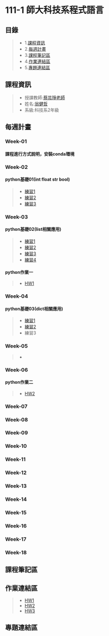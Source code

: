 # 111-1 師大科技系程式語言
## 目錄
> * 1.[課程資訊](https://github.com/Robbish1106/PL#%E8%AA%B2%E7%A8%8B%E8%B3%87%E8%A8%8A)
> * 2.[每週計畫](https://github.com/Robbish1106/PL#%E6%AF%8F%E9%80%B1%E8%A8%88%E7%95%AB)
> * 3.[課程筆記區](https://github.com/Robbish1106/PL#%E8%AA%B2%E7%A8%8B%E7%AD%86%E8%A8%98%E5%8D%80)
> * 4.[作業連結區](https://github.com/Robbish1106/PL#%E4%BD%9C%E6%A5%AD%E9%80%A3%E7%B5%90%E5%8D%80)
> * 5.[專題連結區](https://github.com/Robbish1106/PL#%E5%B0%88%E9%A1%8C%E9%80%A3%E7%B5%90%E5%8D%80)
## 課程資訊
> * 授課教師:[蔡芸琤老師](https://github.com/pecu?tab=repositories)
> * 姓名:[翁健哲](https://robbish1106.github.io/Web/bootstrap/blog/index.html)
> * 系級:科技系2年級
## 每週計畫
### Week-01
#### 課程進行方式說明，安裝conda環境
### Week-02
#### python基礎01(int float str bool)
> * [練習1](https://github.com/Robbish1106/PL/blob/main/PL/test1-1.py)
> * [練習2](https://github.com/Robbish1106/PL/blob/main/PL/test1-2.py)
> * [練習3](https://github.com/Robbish1106/PL/blob/main/PL/test1-3.py)
### Week-03
#### python基礎02(list相關應用)
> * [練習1](https://github.com/Robbish1106/PL/blob/main/PL/test2-1.py)
> * [練習2](https://github.com/Robbish1106/PL/blob/main/PL/test2-2.py)
> * [練習3](https://github.com/Robbish1106/PL/blob/main/PL/test2-3.py)
> * [練習4](https://github.com/Robbish1106/PL/blob/main/PL/test2-4.py)
#### python作業一
> * [HW1](https://github.com/Robbish1106/PL/blob/main/hw1/hw1_rework.ipynb)
### Week-04 
#### python基礎03(dict相關應用)
> * [練習1](https://github.com/Robbish1106/PL/blob/main/PL/test3-1.py)
> * [練習2](https://github.com/Robbish1106/PL/blob/main/PL/test3-2.py)
> * 練習3
### Week-05
> * 
### Week-06
#### python作業二
> * [HW2](https://github.com/Robbish1106/PL/blob/main/hw2/HW2.ipynb)
### Week-07
### Week-08
### Week-09
### Week-10
### Week-11
### Week-12
### Week-13
### Week-14
### Week-15
### Week-16
### Week-17
### Week-18
## 課程筆記區
## 作業連結區
> * [HW1](https://github.com/Robbish1106/PL/tree/main/hw1)
> * [HW2](https://github.com/Robbish1106/PL/tree/main/hw2)
> * [HW3](https://github.com/Robbish1106/PL/tree/main/hw3)
## 專題連結區
